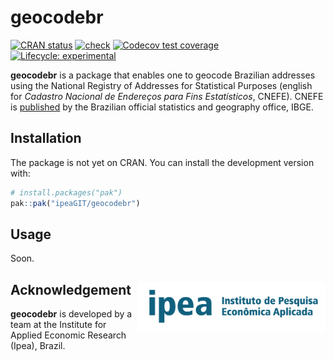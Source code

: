 
<!-- README.md is generated from README.Rmd. Please edit that file -->

# geocodebr

[![CRAN
status](https://www.r-pkg.org/badges/version/geocodebr)](https://CRAN.R-project.org/package=geocodebr)
[![check](https://github.com/ipeaGIT/geocodebr/workflows/check/badge.svg)](https://github.com/ipeaGIT/geocodebr/actions)
[![Codecov test
coverage](https://codecov.io/gh/ipeaGIT/geocodebr/branch/main/graph/badge.svg)](https://app.codecov.io/gh/ipeaGIT/geocodebr?branch=main)
[![Lifecycle:
experimental](https://lifecycle.r-lib.org/articles/figures/lifecycle-experimental.svg)](https://lifecycle.r-lib.org/articles/stages.html)

**geocodebr** is a package that enables one to geocode Brazilian
addresses using the National Registry of Addresses for Statistical
Purposes (english for *Cadastro Nacional de Endereços para Fins
Estatísticos*, CNEFE). CNEFE is
[published](https://www.ibge.gov.br/estatisticas/sociais/populacao/38734-cadastro-nacional-de-enderecos-para-fins-estatisticos.html)
by the Brazilian official statistics and geography office, IBGE.

## Installation

The package is not yet on CRAN. You can install the development version
with:

``` r
# install.packages("pak")
pak::pak("ipeaGIT/geocodebr")
```

## Usage

Soon.

## Acknowledgement <a href="https://www.ipea.gov.br"><img src="man/figures/ipea_logo.png" alt="IPEA" align="right" width="300"/></a>

**geocodebr** is developed by a team at the Institute for Applied
Economic Research (Ipea), Brazil.
